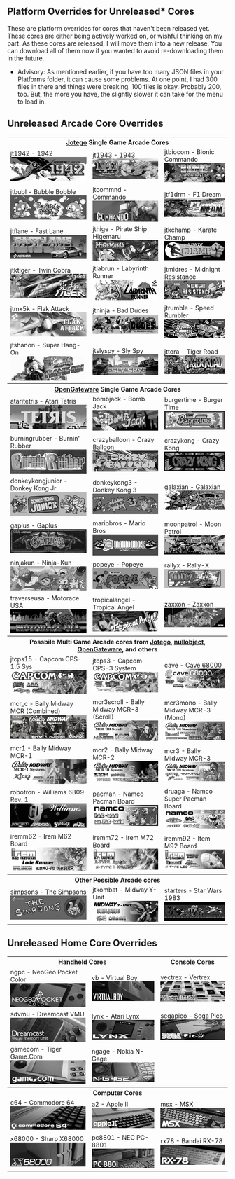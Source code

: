 ## Platform Overrides for Unreleased* Cores

These are platform overrides for cores that haven't been released yet. These cores are either being actively worked on, or wishful thinking on my part. As these cores are released, I will move them into a new release. You can download all of them now if you wanted to avoid re-downloading them in the future.

- Advisory: As mentioned earlier, if you have too many JSON files in your Platforms folder, it can cause some problems. At one point, I had 300 files in there and things were breaking. 100 files is okay. Probably 200, too. But, the more you have, the slightly slower it can take for the menu to load in.

## Unreleased Arcade Core Overrides

<table>
<tr><th colspan="3"><a href="https://patreon.com/jotego">Jotego</a> Single Game Arcade Cores</th></tr>
<tr>
 <td>jt1942 - 1942 <img src="pics/jt1942.png" /></td>
 <td>jt1943 - 1943 <img src="pics/jt1943.png" /></td>
 <td>jtbiocom - Bionic Commando <img src="pics/jtbiocom.png" /></td>
</tr>
<tr>
 <td>jtbubl - Bubble Bobble <img src="pics/jtbubl.png" /></td>
 <td>jtcommnd - Commando <img src="pics/jtcommnd.png" /></td>
 <td>jtf1drm - F1 Dream <img src="pics/jtf1drm.png" /></td>
</tr>
<tr>
 <td>jtflane - Fast Lane <img src="pics/jtflane.png" /></td>
 <td>jthige - Pirate Ship Higemaru  <img src="pics/jthige.png" /></td>
 <td>jtkchamp - Karate Champ <img src="pics/jtkchamp.png" /></td>
</tr>
<tr>
 <td>jtktiger - Twin Cobra <img src="pics/jtktiger.png" /></td>
 <td>jtlabrun - Labyrinth Runner <img src="pics/jtlabrun.png" /></td>
 <td>jtmidres - Midnight Resistance <img src="pics/jtmidres.png" /></td>
</tr>
<tr>
 <td>jtmx5k - Flak Attack <img src="pics/jtmx5k.png" /></td>
 <td>jtninja - Bad Dudes <img src="pics/jtninja.png" /></td>
 <td>jtrumble - Speed Rumbler  <img src="pics/jtrumble.png" /></td>
</tr>
<tr>
 <td>jtshanon - Super Hang-On <img src="pics/jtshanon.png" /></td>
 <td>jtslyspy - Sly Spy <img src="pics/jtslyspy.png" /></td>
 <td>jttora - Tiger Road  <img src="pics/jttora.png" /></td>
</tr>
<tr><th colspan="3"><a href="https://github.com/opengateware">OpenGateware</a> Single Game Arcade Cores</th></tr>
<tr>
 <td>ataritetris - Atari Tetris  <img src="pics/ataritetris.png" /></td>
 <td>bombjack - Bomb Jack <img src="pics/bombjack.png" /></td>
 <td>burgertime - Burger Time <img src="pics/burgertime.png" /></td>
</tr>
<tr>
 <td>burningrubber - Burnin' Rubber <img src="pics/burningrubber.png" /></td> 
 <td>crazyballoon - Crazy Balloon  <img src="pics/crazyballoon.png" /></td>
 <td>crazykong - Crazy Kong  <img src="pics/crazykong.png" /></td>
</tr>
<tr>
 <td>donkeykongjunior - Donkey Kong Jr.  <img src="pics/donkeykongjunior.png" /></td>
 <td>donkeykong3 - Donkey Kong 3 <img src="pics/donkeykong3.png" /></td>
 <td>galaxian - Galaxian <img src="pics/galaxian.png" /></td> 
</tr>
<tr>
 <td>gaplus - Gaplus <img src="pics/gaplus.png" /></td>
 <td>mariobros - Mario Bros <img src="pics/mariobros.png" /></td>
 <td>moonpatrol - Moon Patrol <img src="pics/moonpatrol.png" /></td>
</tr>
<tr>
 <td>ninjakun - Ninja-Kun <img src="pics/ninjakun.png" /></td>
 <td>popeye - Popeye <img src="pics/popeye.png" /></td>
 <td>rallyx - Rally-X <img src="pics/rallyx.png" /></td>
</tr>
<tr>
 <td>traverseusa - Motorace USA <img src="pics/traverseusa.png" /></td>
 <td>tropicalangel - Tropical Angel <img src="pics/tropicalangel.png" /></td> 
 <td>zaxxon - Zaxxon <img src="pics/zaxxon.png" /></td>
</tr>
<tr><th colspan="3">Possbile Multi Game Arcade cores from <a href="https://patreon.com/jotego">Jotego</a>, <a href="https://patreon.com/nullobject">nullobject</a>, <a href="https://github.com/opengateware">OpenGateware</a>, and others</th></tr>
<tr>
 <td>jtcps15 - Capcom CPS-1.5 Sys <img src="pics/jtcps15.png" /></td>
 <td>jtcps3 - Capcom CPS-3 System <img src="pics/jtcps3.png" /></td>
 <td>cave - Cave 68000 <img src="pics/cave.png" /></td>
</tr>
<tr>
 <td>mcr_c - Bally Midway MCR (Combined) <img src="pics/mcr_c.png" /></td>
 <td>mcr3scroll - Bally Midway MCR-3 (Scroll) <img src="pics/mcr3scroll.png" /></td>
 <td>mcr3mono - Bally Midway MCR-3 (Mono) <img src="pics/mcr3mono.png" /></td>
</tr>
<tr>
 <td>mcr1 - Bally Midway MCR-1 <img src="pics/mcr1.png" /></td>
 <td>mcr2 - Bally Midway MCR-2 <img src="pics/mcr2.png" /></td>
 <td>mcr3 - Bally Midway MCR-3 <img src="pics/mcr3.png" /></td>
</tr>
<tr>
 <td>robotron - Williams 6809 Rev. 1 <img src="pics/robotron.png" /></td>
 <td>pacman - Namco Pacman Board <img src="pics/pacman.png" /></td> 
 <td>druaga - Namco Super Pacman Board <img src="pics/druaga.png" /></td>
</tr>
<tr>
 <td>iremm62 - Irem M62 Board <img src="pics/iremm62.png" /></td>
 <td>iremm72 - Irem M72 Board <img src="pics/iremm72.png" /></td>
 <td>iremm92 - Item M92 Board <img src="pics/iremm92.png" /></td>
</tr>
<tr><th colspan="3">Other Possible Arcade cores</th></tr>
<tr>
 <td>simpsons - The Simpsons <img src="pics/simpsons.png" /></td>
 <td>jtkombat - Midway Y-Unit <img src="pics/jtkombat.png" /></td>
 <td>starters - Star Wars 1983 <img src="pics/starwars.png" /></td>
</tr>
</table>

## Unreleased Home Core Overrides

<table>
<tr>
 <th colspan="2">Handheld Cores</th>
 <th>Console Cores</th>
</tr>
<tr>
 <td>ngpc - NeoGeo Pocket Color <img src="pics/ngpc.png" /></td>
 <td>vb - Virtual Boy <img src="pics/vb.png" /></td>
 <td>vectrex - Vertrex <img src="pics/vectrex.png" /></td>
</tr>
<tr>
 <td>sdvmu - Dreamcast VMU <img src="pics/sdvmu.png" /></td>
 <td>lynx - Atari Lynx <img src="pics/lynx.png" /></td>
 <td>segapico - Sega Pico <img src="pics/segapico.png" /></td>
</tr>
<tr>
 <td>gamecom - Tiger Game.Com <img src="pics/gamecom.png" /></td>
 <td>ngage - Nokia N-Gage <img src="pics/ngage.png" /></td>  
</tr>
<tr><th colspan="3">Computer Cores</th></tr>
<tr>
 <td>c64 - Commodore 64 <img src="pics/c64.png" /></td>
 <td>a2 - Apple II <img src="pics/a2.png" /></td>
 <td>msx - MSX <img src="pics/msx.png" /></td>
</tr>
<tr>
 <td>x68000 - Sharp X68000 <img src="pics/x68000.png" /></td>
 <td>pc8801 - NEC PC-8801 <img src="pics/pc8801.png" /></td>
 <td>rx78 - Bandai RX-78 <img src="pics/rx78.png" /></td>
</tr>
</table>